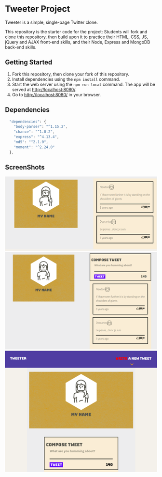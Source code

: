 # Tweeter Project

Tweeter is a simple, single-page Twitter clone.

This repository is the starter code for the project: Students will fork and clone this repository, then build upon it to practice their HTML, CSS, JS, jQuery and AJAX front-end skills, and their Node, Express and MongoDB back-end skills.

## Getting Started

1. Fork this repository, then clone your fork of this repository.
2. Install dependencies using the `npm install` command.
3. Start the web server using the `npm run local` command. The app will be served at <http://localhost:8080/>.
4. Go to <http://localhost:8080/> in your browser.

## Dependencies

```js
  "dependencies": {
    "body-parser": "^1.15.2",
    "chance": "^1.0.2",
    "express": "^4.13.4",
    "md5": "^2.1.0",
    "moment": "^2.24.0"
  },
```

## ScreenShots

!['screnshot of tweets'](https://github.com/renemroger/tweeter/blob/master/docs/pic01.png)
!['screnshot of compose box'](https://github.com/renemroger/tweeter/blob/master/docs/Screenshot%20from%202019-07-18%2017-42-26.png)
!['screnshot of tweets mobile'](https://github.com/renemroger/tweeter/blob/master/docs/Screenshot%20from%202019-07-18%2017-43-20.png)

